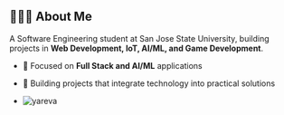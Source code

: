 ## 👩🏻‍💻 About Me

A Software Engineering student at San Jose State University, building projects in **Web Development, IoT, AI/ML, and Game Development**.

- 🌱 Focused on **Full Stack and AI/ML** applications
- 🔭 Building projects that integrate technology into practical solutions

- <p align="left">
  <img src="https://komarev.com/ghpvc/?username=yareva&label=Profile%20views&color=0e75b6&style=flat" alt="yareva" />
</p>


